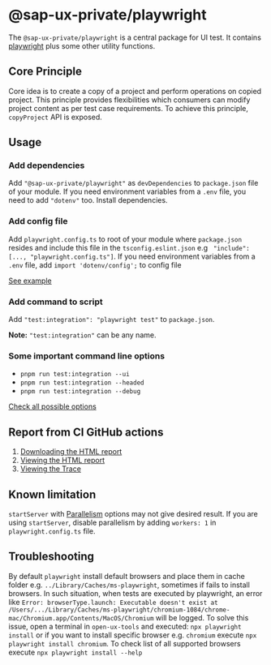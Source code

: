 #  @sap-ux-private/playwright
The `@sap-ux-private/playwright` is a central package for UI test. It contains [playwright](https://www.npmjs.com/package/playwright) plus some other utility functions.

## Core Principle
Core idea is to create a copy of a project and perform operations on copied project. This principle provides flexibilities which consumers can modify project content as per test case requirements. To achieve this principle, `copyProject` API is exposed.


## Usage
### Add dependencies
Add `"@sap-ux-private/playwright"` as `devDependencies` to `package.json` file of your module. If you need environment variables from a  `.env` file, you need to add `"dotenv"` too.
Install dependencies.

### Add config file
Add `playwright.config.ts` to root of your module where `package.json` resides and include this file in the `tsconfig.eslint.json` e.g ` "include": [..., "playwright.config.ts"]`.
If you need environment variables from a  `.env` file, add `import 'dotenv/config';` to config file

[See example](https://github.com/SAP/open-ux-tools/blob/main/packages/preview-middleware/playwright.config.ts)

### Add command to script
Add `"test:integration": "playwright test"` to `package.json`. 

**Note:** `"test:integration"` can be any name.

### Some important command line options
* `pnpm run test:integration --ui`
* `pnpm run test:integration --headed`
* `pnpm run test:integration --debug`

[Check all possible options](https://playwright.dev/docs/test-cli)


## Report from CI GitHub actions
1. [Downloading the HTML report](https://playwright.dev/docs/ci-intro#downloading-the-html-report)
2. [Viewing the HTML report](https://playwright.dev/docs/ci-intro#viewing-the-html-report)
3. [Viewing the Trace](https://playwright.dev/docs/ci-intro#viewing-the-trace)


## Known limitation
`startServer` with [Parallelism](https://playwright.dev/docs/test-parallel) options may not give desired result. If you are using `startServer`, disable parallelism by adding `workers: 1` in `playwright.config.ts` file.

## Troubleshooting
By default `playwright` install default browsers and place them in cache folder e.g. `../Library/Caches/ms-playwright`, sometimes if fails to install browsers. In such situation, when tests are executed by playwright, an error like `Error: browserType.launch: Executable doesn't exist at /Users/.../Library/Caches/ms-playwright/chromium-1084/chrome-mac/Chromium.app/Contents/MacOS/Chromium` will be logged. 
To solve this issue, open a terminal in `open-ux-tools` and executed: `npx playwright install` or if you want to install specific browser e.g. `chromium` execute `npx playwright install chromium`. To check list of all supported browsers execute `npx playwright install --help`
